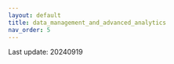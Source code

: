 ```yaml
---
layout: default
title: data_management_and_advanced_analytics
nav_order: 5
---
```


Last update: 20240919

